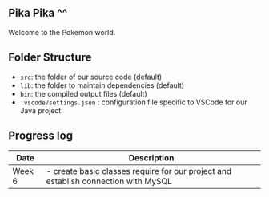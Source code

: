 ## Pika Pika ^^

Welcome to the Pokemon world.

## Folder Structure

- `src`: the folder of our source code (default)
- `lib`: the folder to maintain dependencies (default)
- `bin`: the compiled output files (default)
- `.vscode/settings.json` : configuration file specific to VSCode for our Java project

## Progress log
| Date   | Description                                                                        |
|--------|------------------------------------------------------------------------------------|
| Week 6 | - create basic classes require for our project and establish connection with MySQL |
